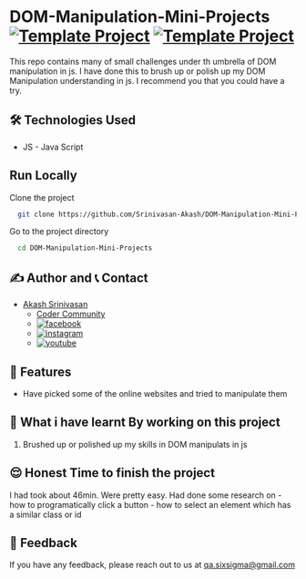 # DOM-Manipulation-Mini-Projects  [![Template Project](https://img.shields.io/badge/Web-App-red)](http://www.gnu.org/licenses/agpl-3.0) [![Template Project](https://img.shields.io/badge/Technologies%20-HTML%2FCSS%2FJS-brightgreen)](http://www.gnu.org/licenses/agpl-3.0)

This repo contains many of small challenges under th umbrella of DOM manipulation in js. I have done this to brush up or polish up my DOM Manipulation understanding in js. I recommend you that you could have a try.

## 🛠 Technologies Used
  - JS - Java Script

## Run Locally

Clone the project

```bash
  git clone https://github.com/Srinivasan-Akash/DOM-Manipulation-Mini-Projects.git
```

Go to the project directory

```bash
  cd DOM-Manipulation-Mini-Projects
```
## ✍️ Author and 📞 Contact
- [Akash Srinivasan](https://www.github.com/octokatherine)
    - [Coder Community](https://web.codercommunity.io/user/62d568cb998d86c8883a2766?tab=posts)
    - [![facebook](https://img.shields.io/badge/Facebook-0A66C2?style=for-the-badge&logo=facebook&logoColor=white)](https://www.facebook.com/profile.php?id=100083429257499)
    - [![instagram](https://img.shields.io/badge/Instagram-0A66C2?style=for-the-badge&logo=instagram&logoColor=white)](https://www.instagram.com/akash_prashanthi/)
    - [![youtube](https://img.shields.io/badge/YouTube-ff0000?style=for-the-badge&logo=youtube&logoColor=white)](https://www.youtube.com/channel/UCAv1QdzDgV6MjA60CRtfkIg)

## 📝 Features

- Have picked some of the online websites and tried to manipulate them

## 🤔 What i have learnt By working on this project
1. Brushed up or polished up my skills in DOM manipulats in js

## 😌 Honest Time to finish the project
I had took about 46min. Were pretty easy. Had done some research on 
        - how to programatically click a button
        - how to select an element which has a similar class or id

## 👀 Feedback
If you have any feedback, please reach out to us at qa.sixsigma@gmail.com
